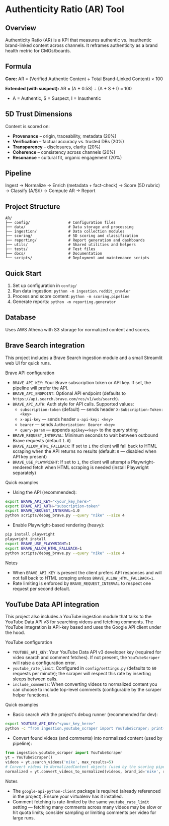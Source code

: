 # Authenticity Ratio (AR) Tool

## Overview
Authenticity Ratio (AR) is a KPI that measures authentic vs. inauthentic brand-linked content across channels. It reframes authenticity as a brand health metric for CMOs/boards.

## Formula
**Core:** AR = (Verified Authentic Content ÷ Total Brand-Linked Content) × 100

**Extended (with suspect):** AR = (A + 0.5S) ÷ (A + S + I) × 100
- A = Authentic, S = Suspect, I = Inauthentic

## 5D Trust Dimensions
Content is scored on:
- **Provenance** – origin, traceability, metadata (20%)
- **Verification** – factual accuracy vs. trusted DBs (20%)
- **Transparency** – disclosures, clarity (20%)
- **Coherence** – consistency across channels (20%)
- **Resonance** – cultural fit, organic engagement (20%)

## Pipeline
Ingest → Normalize → Enrich (metadata + fact-check) → Score (5D rubric) → Classify (A/S/I) → Compute AR → Report

## Project Structure
```
AR/
├── config/                 # Configuration files
├── data/                   # Data storage and processing
├── ingestion/              # Data collection modules
├── scoring/                # 5D scoring and classification
├── reporting/              # Report generation and dashboards
├── utils/                  # Shared utilities and helpers
├── tests/                  # Test files
├── docs/                   # Documentation
└── scripts/                # Deployment and maintenance scripts
```

## Quick Start
1. Set up configuration in `config/`
2. Run data ingestion: `python -m ingestion.reddit_crawler`
3. Process and score content: `python -m scoring.pipeline`
4. Generate reports: `python -m reporting.generator`

## Database
Uses AWS Athena with S3 storage for normalized content and scores.

## Brave Search integration

This project includes a Brave Search ingestion module and a small Streamlit web UI for quick runs.

Brave API configuration

- `BRAVE_API_KEY`: Your Brave subscription token or API key. If set, the pipeline will prefer the API.
- `BRAVE_API_ENDPOINT`: Optional API endpoint (defaults to `https://api.search.brave.com/res/v1/web/search`).
- `BRAVE_API_AUTH`: Auth style for API calls. Supported values:
	- `subscription-token` (default) — sends header `X-Subscription-Token: <key>`
	- `x-api-key` — sends header `x-api-key: <key>`
	- `bearer` — sends `Authorization: Bearer <key>`
	- `query-param` — appends `apikey=<key>` to the query string
- `BRAVE_REQUEST_INTERVAL`: Minimum seconds to wait between outbound Brave requests (default `1.0`)
- `BRAVE_ALLOW_HTML_FALLBACK`: If set to `1` the client will fall back to HTML scraping when the API returns no results (default: `0` — disabled when API key present)
- `BRAVE_USE_PLAYWRIGHT`: If set to `1`, the client will attempt a Playwright-rendered fetch when HTML scraping is needed (install Playwright separately)

Quick examples

- Using the API (recommended):

```bash
export BRAVE_API_KEY="<your_key_here>"
export BRAVE_API_AUTH="subscription-token"
export BRAVE_REQUEST_INTERVAL=1.0
python scripts/debug_brave.py --query "nike" --size 4
```

- Enable Playwright-based rendering (heavy):

```bash
pip install playwright
playwright install
export BRAVE_USE_PLAYWRIGHT=1
export BRAVE_ALLOW_HTML_FALLBACK=1
python scripts/debug_brave.py --query "nike" --size 4
```

Notes

- When `BRAVE_API_KEY` is present the client prefers API responses and will not fall back to HTML scraping unless `BRAVE_ALLOW_HTML_FALLBACK=1`.
- Rate limiting is enforced by `BRAVE_REQUEST_INTERVAL` to respect one request per second default.


## YouTube Data API integration

This project also includes a YouTube ingestion module that talks to the YouTube Data API v3 for searching videos and fetching comments. The YouTube integration is API-key based and uses the Google API client under the hood.

YouTube configuration

- `YOUTUBE_API_KEY`: Your YouTube Data API v3 developer key (required for video search and comment fetches). If not present, the `YouTubeScraper` will raise a configuration error.
- `youtube_rate_limit`: Configured in `config/settings.py` (defaults to `60` requests per minute); the scraper will respect this rate by inserting sleeps between calls.
- `include_comments`: When converting videos to normalized content you can choose to include top-level comments (configurable by the scraper helper functions).

Quick examples

- Basic search with the project's debug runner (recommended for dev):

```bash
export YOUTUBE_API_KEY="<your_key_here>"
python -c "from ingestion.youtube_scraper import YouTubeScraper; print(YouTubeScraper().search_videos('nike', max_results=3))"
```

- Convert found videos (and comments) into normalized content (used by pipeline):

```python
from ingestion.youtube_scraper import YouTubeScraper
yt = YouTubeScraper()
videos = yt.search_videos('nike', max_results=5)
# Convert videos to NormalizedContent objects (used by the scoring pipeline)
normalized = yt.convert_videos_to_normalized(videos, brand_id='nike', run_id='localtest', include_comments=True)
```

Notes

- The `google-api-python-client` package is required (already referenced in the project). Ensure your virtualenv has it installed.
- Comment fetching is rate-limited by the same `youtube_rate_limit` setting — fetching many comments across many videos may be slow or hit quota limits; consider sampling or limiting comments per video for large runs.


